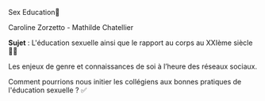 Sex Education💜

Caroline Zorzetto - Mathilde Chatellier

**Sujet** : L'éducation sexuelle ainsi que le rapport au corps au XXIème siècle ✊🏼

Les enjeux de genre et connaissances de soi à l’heure des réseaux sociaux.

Comment pourrions nous initier les collégiens aux bonnes pratiques de l'éducation sexuelle ? ✅
